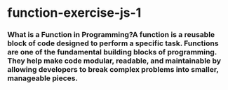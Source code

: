 # function-exercise-js-1

### What is a Function in Programming?A function is a reusable block of code designed to perform a specific task. Functions are one of the fundamental building blocks of programming. They help make code modular, readable, and maintainable by allowing developers to break complex problems into smaller, manageable pieces.